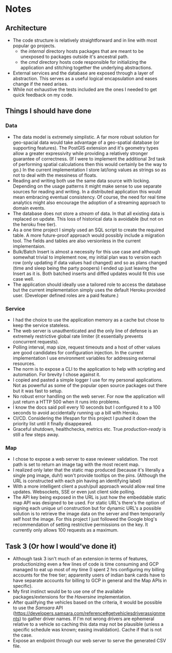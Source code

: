 # Notes

## Architecture
* The code structure is relatively straightforward and in line with most popular go projects.
    * the *internal* directory hosts packages that are meant to be unexposed to packages outside it's ancestral path.
    * the *cmd* directory hosts code responsible for initializing the application and stitching together the underlying abstractions.
* External services and the database are exposed through a layer of abstraction. This serves as a useful logical encapsulation and eases change if the need arises. 
* While not exhaustive the tests included are the ones I needed to get quick feedback on my code.

## Things I should have done
### Data
* The data model is extremely simplistic. A far more robust solution for geo-spacial data would take advantage of a geo-spatial database (or supporting features). The PostGIS extension and it's geometry types allow a greater expressivity while providing a relatively stronger guarantee of correctness. (If I were to implement the additional 3rd task of performing spatial calculations then this would certainly be the way to go.) In the current implementation I store lat/long values as strings so as not to deal with the messiness of floats.
* Reading and writing both use the same data source with locking. Depending on the usage patterns it might make sense to use separate sources for reading and writing. In a distributed application this would mean embracing eventual consistency. Of course, the need for real time analytics might also encourage the adoption of a streaming approach to domain events.
* The database does not store a *stream* of data. In that all existing data is replaced on update. This loss of historical data is avoidable (but not on the heroku free tier).
* As a one time project I simply used an SQL script to create the required table. A more future-proof approach would possibly include a migration tool. The fields and tables are also versionless in the current implementaion.
* Bulk/Batch Insert is almost a necessity for this use case and although somewhat trivial to implement now, my initial plan was to version each row (only updating if data values had changed) and so as plans changed (time and sleep being the party poopers) I ended up just leaving the Insert as it is. Both batched inserts and diffed updates would fit this use case well.
* The application should ideally use a tailored role to access the database but the current implementation simply uses the default Heroku provided user. (Developer defined roles are a paid feature.)

### Service
* I had the choice to use the application memory as a cache but chose to keep the service stateless.
* The web server is unauthenticated and the only line of defense is an extremely restrictive global rate limiter (it essentially prevents concurrent requests).
* Polling interval, map size, request timeouts and a host of other values are good candidates for configuration injection. In the current implementation I use environment variables for addressing external resources.
* The norm is to expose a CLI to the application to help with scripting and automation. For brevity I chose against it.
* I copied and pasted a simple logger I use for my personal applications. Not as powerful as some of the popular open source packages out there but it was fast to setup.
* No robust error handling on the web server. For now the application will just return a HTTP 500 when it runs into problems.
* I know the docs said poll every 10 seconds but I configured it to a 100 seconds to avoid accidentally running up a bill with Heroku.
* CI/CD. Considering the lifespan for this project I pushed it down the priority list until it finally disappeared.
* Graceful shutdown, healthchecks, metrics etc. True *production-ready* is still a few steps away.

### Map
* I chose to expose a web server to ease reviewer validation. The root path is set to return an image tag with the most recent map.
* I realized only later that the static map produced (because it's literally a single png image, duh!) won't provide tooltips on the pins. (Although the URL is constructed with each pin having an identifying label)
* With a more intelligent client a push/pull approach would allow real time updates. Websockets, SSE or even just client side polling. 
* The API key being exposed in the URL is just how the embeddable static map API was designed to be used. For static URL's there's the option of signing each unique url construction but for dynamic URL's a possible solution is to retrieve the image data on the server and then temporarily self host the image. For this project I just followed the Google blog's recommendation of setting restrictive permissions on the key. It currently only allows 100 requests as a maximum. 

## Task 3 (Or how I would've done it)
* Although task 3 isn't much of an extension in terms of features, productionizing even a few lines of code is time consuming and GCP managed to eat up most of my time (I spent 2 hrs configuring my billing accounts for the free tier; apparenlty users of indian bank cards have to have separate accounts for billing to GCP in general and the Map APIs in specific).
* My first instinct would be to use one of the available packages/extensions for the *Haversine* implementation.
* After qualifying the vehicles based on the criteria, it would be possible to use the *Samsara* API (https://developers.samsara.com/reference#getvehiclesdriverassignments) to gather driver names. If I'm not wrong drivers are ephemeral relative to a vehicle so caching this data may not be plausible (unless a specific schedule was known; easing invalidation). Cache if that is not the case.
* Expose an endpoint through our web server to serve the generated CSV file.

